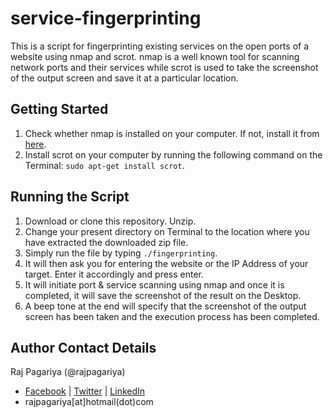 # service-fingerprinting
This is a script for fingerprinting existing services on the open ports of a website using nmap and scrot. nmap is a well known tool for scanning network ports and their services while scrot is used to take the screenshot of the output screen and save it at a particular location.

## Getting Started
1. Check whether nmap is installed on your computer. If not, install it from [here](https://nmap.org).
2. Install scrot on your computer by running the following command on the Terminal: `sudo apt-get install scrot`.

## Running the Script
1. Download or clone this repository. Unzip.
2. Change your present directory on Terminal to the location where you have extracted the downloaded zip file.
3. Simply run the file by typing `./fingerprinting`.
4. It will then ask you for entering the website or the IP Address of your target. Enter it accordingly and press enter.
5. It will initiate port & service scanning using nmap and once it is completed, it will save the screenshot of the result on the Desktop.
6. A beep tone at the end will specify that the screenshot of the output screen has been taken and the execution process has been completed.

## Author Contact Details
Raj Pagariya (@rajpagariya)
- [Facebook](https://www.facebook.com/rajp05) | [Twitter](https://www.twitter.com/rajpagariya) | [LinkedIn](https://www.linkedin.com/in/rajpagariya/)
- rajpagariya[at]hotmail(dot)com
